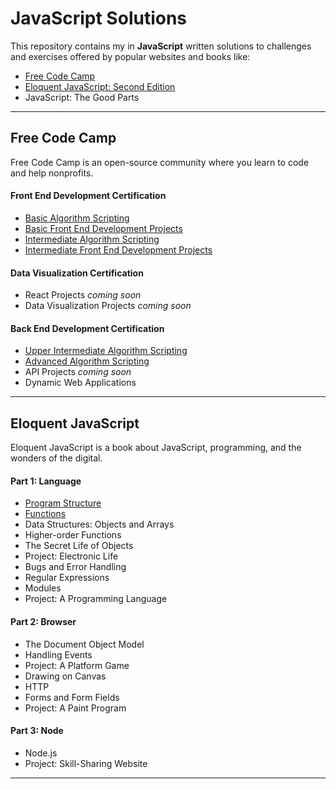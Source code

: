 # JavaScript Solutions

This repository contains my in **JavaScript** written solutions to challenges and exercises offered by popular websites and books like:

* [Free Code Camp](http://freecodecamp.com/)
* [Eloquent JavaScript: Second Edition](http://eloquentjavascript.net/)
* JavaScript: The Good Parts

***

## Free Code Camp

Free Code Camp is an open-source community where you learn to code and help nonprofits.

#### Front End Development Certification

* [Basic Algorithm Scripting](https://github.com/bomholt/JavaScript_solutions/tree/master/fcc-01-front-end-development/fcc-07-basic-algorithm-scripting)
* [Basic Front End Development Projects](https://github.com/bomholt/JavaScript_solutions/tree/master/fcc-01-front-end-development/fcc-08-basic-front-end-development-projects)
* [Intermediate Algorithm Scripting](https://github.com/bomholt/JavaScript_solutions/tree/master/fcc-01-front-end-development/fcc-09-intermediate-algorithm-scripting)
* [Intermediate Front End Development Projects](https://github.com/bomholt/JavaScript_solutions/tree/master/fcc-01-front-end-development/fcc-11-intermediate-front-end-development-projects)

#### Data Visualization Certification

* React Projects *coming soon*
* Data Visualization Projects *coming soon*

#### Back End Development Certification

* [Upper Intermediate Algorithm Scripting](https://github.com/bomholt/JavaScript_solutions/tree/master/fcc-03-back-end-development/fcc-01-upper-intermediate-algorithm-scripting)
* [Advanced Algorithm Scripting](https://github.com/bomholt/JavaScript_solutions/tree/master/fcc-03-back-end-development/fcc-03-advanced-algorithm-scripting)
* API Projects *coming soon*
* Dynamic Web Applications

***

## Eloquent JavaScript

Eloquent JavaScript is a book about JavaScript, programming, and the wonders of the digital. 

#### Part 1: Language

* [Program Structure](https://github.com/bomholt/JavaScript_solutions/tree/master/ejs-01-language/ejs-02-program-structure)
* [Functions](https://github.com/bomholt/JavaScript_solutions/tree/master/ejs-01-language/ejs-03-functions)
* Data Structures: Objects and Arrays
* Higher-order Functions
* The Secret Life of Objects
* Project: Electronic Life
* Bugs and Error Handling
* Regular Expressions
* Modules
* Project: A Programming Language

#### Part 2: Browser

* The Document Object Model
* Handling Events
* Project: A Platform Game
* Drawing on Canvas
* HTTP
* Forms and Form Fields
* Project: A Paint Program

#### Part 3: Node

* Node.js
* Project: Skill-Sharing Website

***
